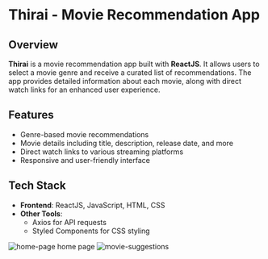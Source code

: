 # Thirai - Movie Recommendation App

## Overview
**Thirai** is a movie recommendation app built with **ReactJS**. It allows users to select a movie genre and receive a curated list of recommendations. The app provides detailed information about each movie, along with direct watch links for an enhanced user experience.

## Features
- Genre-based movie recommendations
- Movie details including title, description, release date, and more
- Direct watch links to various streaming platforms
- Responsive and user-friendly interface

## Tech Stack
- **Frontend**: ReactJS, JavaScript, HTML, CSS
- **Other Tools**: 
  - Axios for API requests
  - Styled Components for CSS styling

![home-page](https://github.com/user-attachments/assets/3abb26d1-802c-4256-bb31-964289469705)
home page 
![movie-suggestions](https://github.com/user-attachments/assets/a3b212ca-3318-4e9f-9407-f9d8dc3d5dc3)



